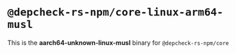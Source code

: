 # `@depcheck-rs-npm/core-linux-arm64-musl`

This is the **aarch64-unknown-linux-musl** binary for `@depcheck-rs-npm/core`
